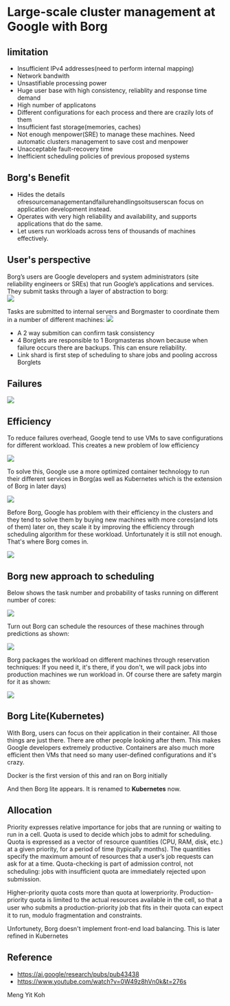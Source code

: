 # Large-scale cluster management at Google with Borg

## limitation

- Insufficient IPv4 addresses(need to perform internal mapping)
- Network bandwith
- Unsastifiable processing power
- Huge user base with high consistency, reliablity and response time demand
- High number of applicatons
- Different configurations for each process and there are crazily lots of them
- Insufficient fast storage(memories, caches)
- Not enough menpower(SRE) to manage these machines. Need automatic clusters management to save cost and menpower
- Unacceptable fault-recovery time
- Inefficient scheduling policies of previous proposed systems

## Borg's Benefit

- Hides the details ofresourcemanagementandfailurehandlingsoitsuserscan focus on application development instead.
- Operates with very high reliability and availability, and supports applications that do the same.
- Let users run workloads across tens of thousands of machines effectively. 

## User's perspective

Borg’s users are Google developers and system administrators (site reliability engineers or SREs) that run Google’s applications and services. They submit tasks through a layer of abstraction to borg:  
![](borgimage/1.PNG)  

Tasks are submitted to internal servers and Borgmaster to coordinate them in a number of different machines:
![](borgimage/2.PNG)  

- A 2 way submition can confirm task consistency  
- 4 Borglets are responsible to 1 Borgmasteras shown because when failure occurs there are backups. This can ensure reliability.  
- Link shard is first step of scheduling to share jobs and pooling accross Borglets


## Failures

![](borgimage/3.PNG)

## Efficiency

To reduce failures overhead, Google tend to use VMs to save configurations for different workload. This creates a new problem of low efficiency  

![](borgimage/4.PNG)  

To solve this, Google use a more optimized container technology to run their different services in Borg(as well as Kubernetes which is the extension of Borg in later days)

![](borgimage/5.PNG)  

Before Borg, Google has problem with their efficiency in the clusters and they tend to solve them by buying new machines with more cores(and lots of them) later on, they scale it by improving the efficiency through scheduling algorithm for these workload. Unfortunately it is still not enough. That's where Borg comes in.

![](borgimage/6.PNG)  

## Borg new approach to scheduling

Below shows the task number and probability of tasks running on different number of cores:  

![](borgimage/7.PNG)  

Turn out Borg can schedule the resources of these machines through predictions as shown:

![](borgimage/8.PNG)  

Borg packages the workload on different machines through reservation techniques: If you need it, it's there, if you don't, we will pack jobs into production machines we run workload in. Of course there are safety margin for it as shown:  

![](borgimage/9.PNG)  

## Borg Lite(Kubernetes)

With Borg, users can focus on their application in their container. All those things are just there. There are other people looking after them. This makes Google developers extremely productive. Containers are also much more efficient then VMs that need so many user-defined configurations and it's crazy.  

Docker is the first version of this and ran on Borg initially  

And then Borg lite appears. It is renamed to **Kubernetes** now.

## Allocation

Priority expresses relative importance for jobs that are running or waiting to run in a cell. Quota is used to decide which jobs to admit for scheduling. Quota is expressed as a vector of resource quantities (CPU, RAM, disk, etc.) at a given priority, for a period of time (typically months). The quantities specify the maximum amount of resources that a user’s job requests can ask for at a time. Quota-checking is part of admission control, not scheduling: jobs with insufﬁcient quota are immediately rejected upon submission. 

Higher-priority quota costs more than quota at lowerpriority. Production-priority quota is limited to the actual resources available in the cell, so that a user who submits a production-priority job that ﬁts in their quota can expect it to run, modulo fragmentation and constraints. 

Unfortunety, Borg doesn't implement front-end load balancing. This is later refined in Kubernetes  

## Reference  
- https://ai.google/research/pubs/pub43438
- https://www.youtube.com/watch?v=0W49z8hVn0k&t=276s

Meng Yit Koh  